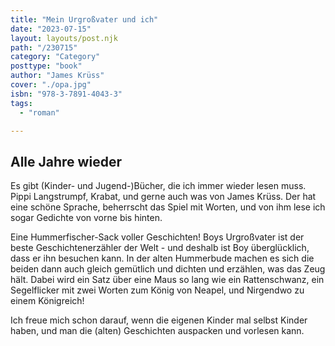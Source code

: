 ```yaml
---
title: "Mein Urgroßvater und ich"
date: "2023-07-15"
layout: layouts/post.njk
path: "/230715"
category: "Category"
posttype: "book"
author: "James Krüss"
cover: "./opa.jpg"
isbn: "978-3-7891-4043-3"
tags:
  - "roman"

---
```

## Alle Jahre wieder

Es gibt (Kinder- und Jugend-)Bücher, die ich immer wieder lesen muss. Pippi Langstrumpf, Krabat, und gerne auch was von James Krüss. Der hat eine schöne Sprache, beherrscht das Spiel mit Worten, und von ihm lese ich sogar Gedichte von vorne bis hinten.

Eine Hummerfischer-Sack voller Geschichten! Boys Urgroßvater ist der beste Geschichtenerzähler der Welt - und deshalb ist Boy überglücklich, dass er ihn besuchen kann. In der alten Hummerbude machen es sich die beiden dann auch gleich gemütlich und dichten und erzählen, was das Zeug hält. Dabei wird ein Satz über eine Maus so lang wie ein Rattenschwanz, ein Segelflicker mit zwei Worten zum König von Neapel, und Nirgendwo zu einem Königreich!

Ich freue mich schon darauf, wenn die eigenen Kinder mal selbst Kinder haben, und man die (alten) Geschichten auspacken und vorlesen kann.
